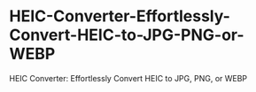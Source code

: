 # HEIC-Converter-Effortlessly-Convert-HEIC-to-JPG-PNG-or-WEBP
HEIC Converter: Effortlessly Convert HEIC to JPG, PNG, or WEBP
